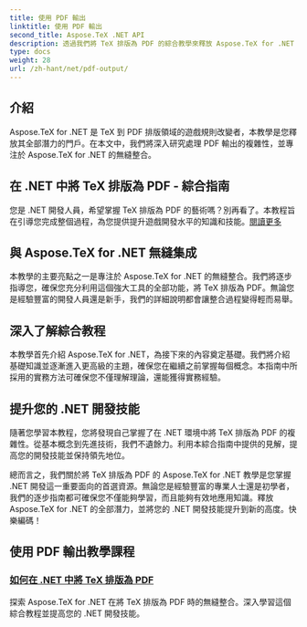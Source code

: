 ```yaml
---
title: 使用 PDF 輸出
linktitle: 使用 PDF 輸出
second_title: Aspose.TeX .NET API
description: 透過我們將 TeX 排版為 PDF 的綜合教學來釋放 Aspose.TeX for .NET 的強大功能。透過無縫整合提升您的 .NET 開發技能。
type: docs
weight: 28
url: /zh-hant/net/pdf-output/
---
```

## 介紹

Aspose.TeX for .NET 是 TeX 到 PDF 排版領域的遊戲規則改變者，本教學是您釋放其全部潛力的門戶。在本文中，我們將深入研究處理 PDF 輸出的複雜性，並專注於 Aspose.TeX for .NET 的無縫整合。

## 在 .NET 中將 TeX 排版為 PDF - 綜合指南

您是 .NET 開發人員，希望掌握 TeX 排版為 PDF 的藝術嗎？別再看了。本教程旨在引導您完成整個過程，為您提供提升遊戲開發水平的知識和技能。[閱讀更多](./typeset-tex-to-pdf/)

## 與 Aspose.TeX for .NET 無縫集成

本教學的主要亮點之一是專注於 Aspose.TeX for .NET 的無縫整合。我們將逐步指導您，確保您充分利用這個強大工具的全部功能，將 TeX 排版為 PDF。無論您是經驗豐富的開發人員還是新手，我們的詳細說明都會讓整合過程變得輕而易舉。

## 深入了解綜合教程

本教學首先介紹 Aspose.TeX for .NET，為接下來的內容奠定基礎。我們將介紹基礎知識並逐漸進入更高級的主題，確保您在繼續之前掌握每個概念。本指南中所採用的實務方法可確保您不僅理解理論，還能獲得實務經驗。

## 提升您的 .NET 開發技能

隨著您學習本教程，您將發現自己掌握了在 .NET 環境中將 TeX 排版為 PDF 的複雜性。從基本概念到先進技術，我們不遺餘力。利用本綜合指南中提供的見解，提高您的開發技能並保持領先地位。

總而言之，我們關於將 TeX 排版為 PDF 的 Aspose.TeX for .NET 教學是您掌握 .NET 開發這一重要面向的首選資源。無論您是經驗豐富的專業人士還是初學者，我們的逐步指南都可確保您不僅能夠學習，而且能夠有效地應用知識。釋放 Aspose.TeX for .NET 的全部潛力，並將您的 .NET 開發技能提升到新的高度。快樂編碼！
## 使用 PDF 輸出教學課程
### [如何在 .NET 中將 TeX 排版為 PDF](./typeset-tex-to-pdf/)
探索 Aspose.TeX for .NET 在將 TeX 排版為 PDF 時的無縫整合。深入學習這個綜合教程並提高您的 .NET 開發技能。